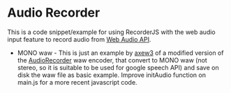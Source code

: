 # Audio Recorder

This is a code snippet/example for using RecorderJS with the web audio input feature to record audio from
[Web Audio API](https://dvcs.w3.org/hg/audio/raw-file/tip/webaudio/specification.html).  
- MONO waw -
This is just an example by [axew3](https://www.axew3.com/w3/) of a modified version of the [AudioRecorder](https://github.com/cwilso/AudioRecorder) waw encoder, that convert to MONO waw (not stereo, so it is suitable to be used for google speech API) and save on disk the waw file as basic example.
Improve initAudio function on main.js for a more recent javascript code.
